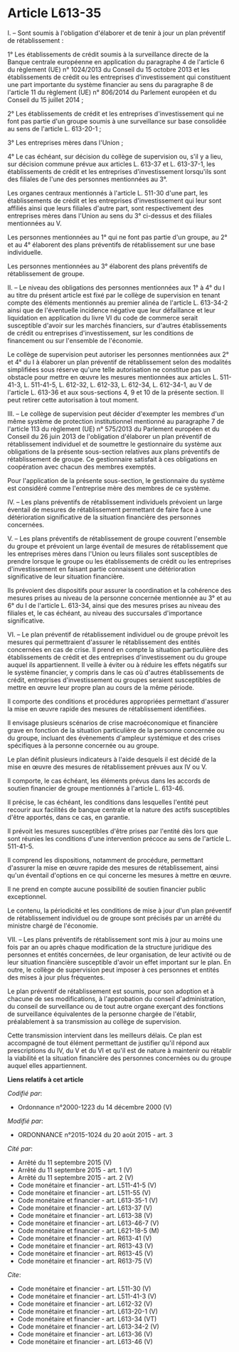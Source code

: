 # Article L613-35

I. – Sont soumis à l'obligation d'élaborer et de tenir à jour un plan préventif de rétablissement :

1° Les établissements de crédit soumis à la surveillance directe de la Banque centrale européenne en application du
paragraphe 4 de l'article 6 du règlement (UE) n° 1024/2013 du Conseil du 15 octobre 2013 et les établissements de crédit ou
les entreprises d'investissement qui constituent une part importante du système financier au sens du paragraphe 8 de
l'article 11 du règlement (UE) n° 806/2014 du Parlement européen et du Conseil du 15 juillet 2014 ;

2° Les établissements de crédit et les entreprises d'investissement qui ne font pas partie d'un groupe soumis à une
surveillance sur base consolidée au sens de l'article L. 613-20-1 ;

3° Les entreprises mères dans l'Union ;

4° Le cas échéant, sur décision du collège de supervision ou, s'il y a lieu, sur décision commune prévue aux articles L.
613-37 et L. 613-37-1, les établissements de crédit et les entreprises d'investissement lorsqu'ils sont des filiales de l'une
des personnes mentionnées au 3°.

Les organes centraux mentionnés à l'article L. 511-30 d'une part, les établissements de crédit et les entreprises
d'investissement qui leur sont affiliés ainsi que leurs filiales d'autre part, sont respectivement des entreprises mères dans
l'Union au sens du 3° ci-dessus et des filiales mentionnées au V.

Les personnes mentionnées au 1° qui ne font pas partie d'un groupe, au 2° et au 4° élaborent des plans préventifs de
rétablissement sur une base individuelle.

Les personnes mentionnées au 3° élaborent des plans préventifs de rétablissement de groupe.

II. – Le niveau des obligations des personnes mentionnées aux 1° à 4° du I au titre du présent article est fixé par le
collège de supervision en tenant compte des éléments mentionnés au premier alinéa de l'article L. 613-34-2 ainsi que de
l'éventuelle incidence négative que leur défaillance et leur liquidation en application du livre VI du code de commerce
serait susceptible d'avoir sur les marchés financiers, sur d'autres établissements de crédit ou entreprises d'investissement,
sur les conditions de financement ou sur l'ensemble de l'économie.

Le collège de supervision peut autoriser les personnes mentionnées aux 2° et 4° du I à élaborer un plan préventif de
rétablissement selon des modalités simplifiées sous réserve qu'une telle autorisation ne constitue pas un obstacle pour
mettre en œuvre les mesures mentionnées aux articles L. 511-41-3, L. 511-41-5, L. 612-32, L. 612-33, L. 612-34, L. 612-34-1,
au V de l'article L. 613-36 et aux sous-sections 4, 9 et 10 de la présente section. Il peut retirer cette autorisation à tout
moment.

III. – Le collège de supervision peut décider d'exempter les membres d'un même système de protection institutionnel mentionné
au paragraphe 7 de l'article 113 du règlement (UE) n° 575/2013 du Parlement européen et du Conseil du 26 juin 2013 de
l'obligation d'élaborer un plan préventif de rétablissement individuel et de soumettre le gestionnaire du système aux
obligations de la présente sous-section relatives aux plans préventifs de rétablissement de groupe. Ce gestionnaire satisfait
à ces obligations en coopération avec chacun des membres exemptés.

Pour l'application de la présente sous-section, le gestionnaire du système est considéré comme l'entreprise mère des membres
de ce système.

IV. – Les plans préventifs de rétablissement individuels prévoient un large éventail de mesures de rétablissement permettant
de faire face à une détérioration significative de la situation financière des personnes concernées.

V. – Les plans préventifs de rétablissement de groupe couvrent l'ensemble du groupe et prévoient un large éventail de mesures
de rétablissement que les entreprises mères dans l'Union ou leurs filiales sont susceptibles de prendre lorsque le groupe ou
les établissements de crédit ou les entreprises d'investissement en faisant partie connaissent une détérioration
significative de leur situation financière.

Ils prévoient des dispositifs pour assurer la coordination et la cohérence des mesures prises au niveau de la personne
concernée mentionnée au 3° et au 6° du I de l'article L. 613-34, ainsi que des mesures prises au niveau des filiales et, le
cas échéant, au niveau des succursales d'importance significative.

VI. – Le plan préventif de rétablissement individuel ou de groupe prévoit les mesures qui permettraient d'assurer le
rétablissement des entités concernées en cas de crise. Il prend en compte la situation particulière des établissements de
crédit et des entreprises d'investissement ou du groupe auquel ils appartiennent. Il veille à éviter ou à réduire les effets
négatifs sur le système financier, y compris dans le cas où d'autres établissements de crédit, entreprises d'investissement
ou groupes seraient susceptibles de mettre en œuvre leur propre plan au cours de la même période.

Il comporte des conditions et procédures appropriées permettant d'assurer la mise en œuvre rapide des mesures de
rétablissement identifiées.

Il envisage plusieurs scénarios de crise macroéconomique et financière grave en fonction de la situation particulière de la
personne concernée ou du groupe, incluant des évènements d'ampleur systémique et des crises spécifiques à la personne
concernée ou au groupe.

Le plan définit plusieurs indicateurs à l'aide desquels il est décidé de la mise en œuvre des mesures de rétablissement
prévues aux IV ou V.

Il comporte, le cas échéant, les éléments prévus dans les accords de soutien financier de groupe mentionnés à l'article L.
613-46.

Il précise, le cas échéant, les conditions dans lesquelles l'entité peut recourir aux facilités de banque centrale et la
nature des actifs susceptibles d'être apportés, dans ce cas, en garantie.

Il prévoit les mesures susceptibles d'être prises par l'entité dès lors que sont réunies les conditions d'une intervention
précoce au sens de l'article L. 511-41-5.

Il comprend les dispositions, notamment de procédure, permettant d'assurer la mise en œuvre rapide des mesures de
rétablissement, ainsi qu'un éventail d'options en ce qui concerne les mesures à mettre en œuvre.

Il ne prend en compte aucune possibilité de soutien financier public exceptionnel.

Le contenu, la périodicité et les conditions de mise à jour d'un plan préventif de rétablissement individuel ou de groupe
sont précisés par un arrêté du ministre chargé de l'économie.

VII. – Les plans préventifs de rétablissement sont mis à jour au moins une fois par an ou après chaque modification de la
structure juridique des personnes et entités concernées, de leur organisation, de leur activité ou de leur situation
financière susceptible d'avoir un effet important sur le plan. En outre, le collège de supervision peut imposer à ces
personnes et entités des mises à jour plus fréquentes.

Le plan préventif de rétablissement est soumis, pour son adoption et à chacune de ses modifications, à l'approbation du
conseil d'administration, du conseil de surveillance ou de tout autre organe exerçant des fonctions de surveillance
équivalentes de la personne chargée de l'établir, préalablement à sa transmission au collège de supervision.

Cette transmission intervient dans les meilleurs délais. Ce plan est accompagné de tout élément permettant de justifier qu'il
répond aux prescriptions du IV, du V et du VI et qu'il est de nature à maintenir ou rétablir la viabilité et la situation
financière des personnes concernées ou du groupe auquel elles appartiennent.

**Liens relatifs à cet article**

_Codifié par_:

  - Ordonnance n°2000-1223 du 14 décembre 2000 (V)

_Modifié par_:

  - ORDONNANCE n°2015-1024 du 20 août 2015 - art. 3

_Cité par_:

  - Arrêté du 11 septembre 2015 (V)
  - Arrêté du 11 septembre 2015 - art. 1 (V)
  - Arrêté du 11 septembre 2015 - art. 2 (V)
  - Code monétaire et financier - art. L511-41-5 (V)
  - Code monétaire et financier - art. L511-55 (V)
  - Code monétaire et financier - art. L613-35-1 (V)
  - Code monétaire et financier - art. L613-37 (V)
  - Code monétaire et financier - art. L613-38 (V)
  - Code monétaire et financier - art. L613-46-7 (V)
  - Code monétaire et financier - art. L621-18-5 (M)
  - Code monétaire et financier - art. R613-41 (V)
  - Code monétaire et financier - art. R613-43 (V)
  - Code monétaire et financier - art. R613-45 (V)
  - Code monétaire et financier - art. R613-75 (V)

_Cite_:

  - Code monétaire et financier - art. L511-30 (V)
  - Code monétaire et financier - art. L511-41-3 (V)
  - Code monétaire et financier - art. L612-32 (V)
  - Code monétaire et financier - art. L613-20-1 (V)
  - Code monétaire et financier - art. L613-34 (VT)
  - Code monétaire et financier - art. L613-34-2 (V)
  - Code monétaire et financier - art. L613-36 (V)
  - Code monétaire et financier - art. L613-46 (V)

